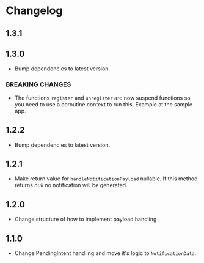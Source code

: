 
# Changelog

## 1.3.1



## 1.3.0

* Bump dependencies to latest version.

### BREAKING CHANGES

* The functions `register` and `unregister` are now suspend functions so you need to use a coroutine context to run this. Example at the sample app.


## 1.2.2

* Bump dependencies to latest version.


## 1.2.1

* Make return value for `handleNotificationPayload` nullable. If this method returns _null_ no notification will be generated.


## 1.2.0

* Change structure of how to implement payload handling


## 1.1.0

* Change PendingIntent handling and move it's logic to `NotificationData`.